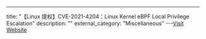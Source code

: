 ---
title: "【Linux 提权】CVE-2021-4204：Linux Kernel eBPF Local Privilege Escalation"
description: ""
external_category: "Miscellaneous"
---[Visit Website](https://github.com/tr3ee/CVE-2021-4204)

